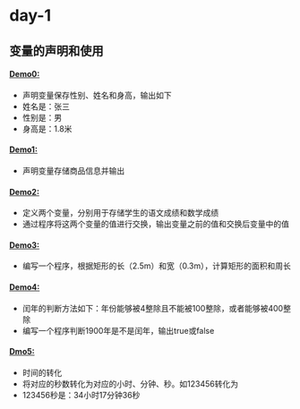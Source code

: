 # day-1
## 变量的声明和使用
#### [Demo0:](https://github.com/ShenShizhe/java-programme/blob/main/java/day-1/Demo0.java)
- 声明变量保存性别、姓名和身高，输出如下
- 姓名是：张三
- 性别是：男
- 身高是：1.8米
#### [Demo1:](https://github.com/ShenShizhe/java-programme/blob/main/java/day-1/Demo1.java)
- 声明变量存储商品信息并输出
#### [Demo2:](https://github.com/ShenShizhe/java-programme/blob/main/java/day-1/Demo2.java)
- 定义两个变量，分别用于存储学生的语文成绩和数学成绩
- 通过程序将这两个变量的值进行交换，输出变量之前的值和交换后变量中的值
#### [Demo3:](https://github.com/ShenShizhe/java-programme/blob/main/java/day-1/Demo3.java)
- 编写一个程序，根据矩形的长（2.5m）和宽（0.3m），计算矩形的面积和周长 
#### [Demo4:](https://github.com/ShenShizhe/java-programme/blob/main/java/day-1/Demo4.java)
- 闰年的判断方法如下：年份能够被4整除且不能被100整除，或者能够被400整除
- 编写一个程序判断1900年是不是闰年，输出true或false
#### [Dmo5:](https://github.com/ShenShizhe/java-programme/blob/main/java/day-1/Demo5.java)
- 时间的转化
- 将对应的秒数转化为对应的小时、分钟、秒。如123456转化为
- 123456秒是：34小时17分钟36秒

